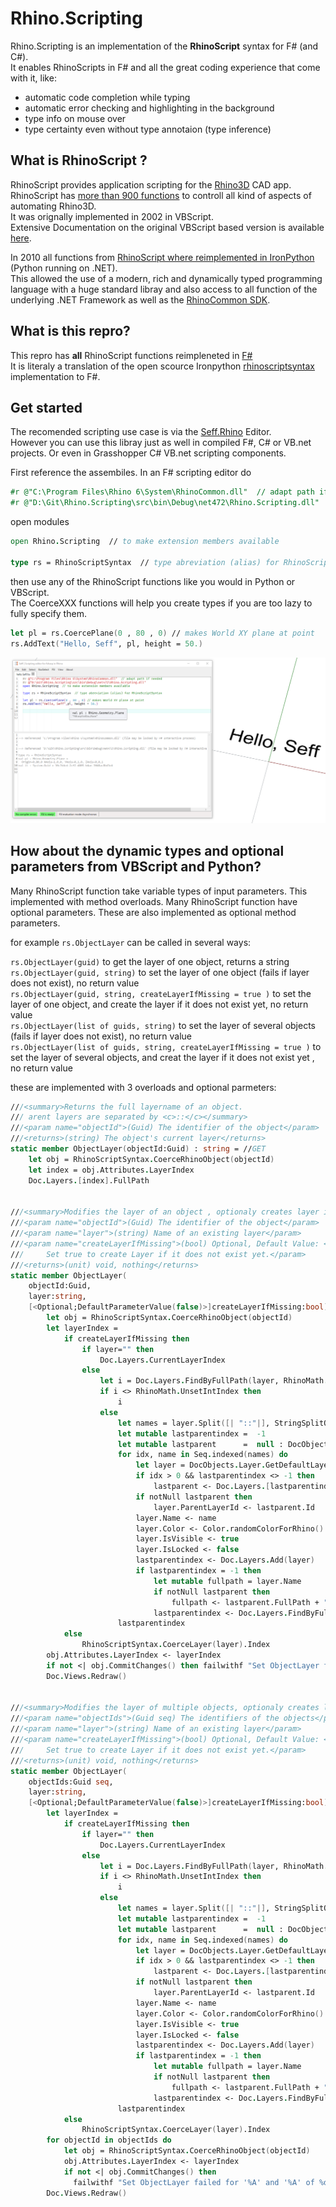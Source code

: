 <!-- in VS Code press Ctrl+K and then V to see a preview-->
# Rhino.Scripting
Rhino.Scripting is an implementation of the **RhinoScript** syntax for F# (and C#).  
It enables RhinoScripts in F# and all the great coding experience that come with it, like: 
- automatic code completion while typing
- automatic error checking and highlighting in the background 
- type info on mouse over
- type certainty even without type annotaion (type inference)

## What is RhinoScript ?

RhinoScript provides application scripting for the [Rhino3D](https://www.rhino3d.com/) CAD app.  
RhinoScript has [more than 900 functions](https://developer.rhino3d.com/api/RhinoScriptSyntax/) to controll all kind of aspects of automating Rhino3D.  
It was orignally implemented in 2002 in VBScript.   
Extensive Documentation on the original VBScript based version is available [here](https://developer.rhino3d.com/guides/rhinoscript/).


In 2010 all functions from [RhinoScript where reimplemented in IronPython](https://developer.rhino3d.com/guides/#rhinopython) (Python running on .NET).  
This allowed the use of a modern, rich and dynamically typed programming language with a huge standard libray and also access to all function of the underlying .NET Framework as well as the [RhinoCommon SDK](https://developer.rhino3d.com/guides/rhinocommon/).

## What is this repro?

This repro has **all** RhinoScript functions reimpleneted in [F#](https://fsharp.org/)  
It is literaly a translation of the open scource Ironpython [rhinoscriptsyntax](https://github.com/mcneel/rhinoscriptsyntax) implementation to F#.  

## Get started 

The recomended scripting use case is via the [Seff.Rhino](https://github.com/goswinr/Seff.Rhino) Editor.   
However you can use this libray just as well in compiled F#, C# or VB.net projects.
Or even in Grasshopper C# VB.net scripting components.

First reference the assembiles. In an F# scripting editor do
```fsharp
#r @"C:\Program Files\Rhino 6\System\RhinoCommon.dll"  // adapt path if needed
#r @"D:\Git\Rhino.Scripting\src\bin\Debug\net472\Rhino.Scripting.dll"
```   
open modules 
```fsharp
open Rhino.Scripting  // to make extension members available 

type rs = RhinoScriptSyntax  // type abreviation (alias) for RhinoScriptSyntax
```
then use any of the RhinoScript functions like you would in Python or VBScript.  
The CoerceXXX functions will help you create types if you are too lazy to fully specify them.
```fsharp
let pl = rs.CoercePlane(0 , 80 , 0) // makes World XY plane at point
rs.AddText("Hello, Seff", pl, height = 50.)
```
![Seff Editor Screenshot](img/HelloSeff.png)


## How about the dynamic types and optional parameters from VBScript and Python?
Many RhinoScript function take variable types of input parameters. This implemented with  method overloads.
Many RhinoScript function have optional parameters. These are also implemented as optional method parameters.

for example `rs.ObjectLayer` can be called in several ways:

`rs.ObjectLayer(guid)` to get the layer of one object, returns a string  
`rs.ObjectLayer(guid, string)` to set the layer of one object (fails if layer does not exist), no return value  
`rs.ObjectLayer(guid, string, createLayerIfMissing = true )` to set the layer of one object, and create the layer if it does not exist yet, no return value  
`rs.ObjectLayer(list of guids, string)` to set the layer of several objects (fails if layer does not exist), no return value    
`rs.ObjectLayer(list of guids, string, createLayerIfMissing = true )` to set the layer of several objects, and creat the layer if it does not exist yet , no return value

these are implemented with 3 overloads and optional parmeters:
```fsharp
///<summary>Returns the full layername of an object. 
/// arent layers are separated by <c>::</c></summary>
///<param name="objectId">(Guid) The identifier of the object</param>
///<returns>(string) The object's current layer</returns>
static member ObjectLayer(objectId:Guid) : string = //GET
    let obj = RhinoScriptSyntax.CoerceRhinoObject(objectId)
    let index = obj.Attributes.LayerIndex
    Doc.Layers.[index].FullPath


///<summary>Modifies the layer of an object , optionaly creates layer if it does not exist yet</summary>
///<param name="objectId">(Guid) The identifier of the object</param>
///<param name="layer">(string) Name of an existing layer</param>
///<param name="createLayerIfMissing">(bool) Optional, Default Value: <c>false</c>
///     Set true to create Layer if it does not exist yet.</param>
///<returns>(unit) void, nothing</returns>
static member ObjectLayer(
    objectId:Guid, 
    layer:string, 
    [<Optional;DefaultParameterValue(false)>]createLayerIfMissing:bool) : unit = 
        let obj = RhinoScriptSyntax.CoerceRhinoObject(objectId)   
        let layerIndex =
            if createLayerIfMissing then            
                if layer="" then 
                    Doc.Layers.CurrentLayerIndex
                else
                    let i = Doc.Layers.FindByFullPath(layer, RhinoMath.UnsetIntIndex)
                    if i <> RhinoMath.UnsetIntIndex then 
                        i
                    else
                        let names = layer.Split([| "::"|], StringSplitOptions.RemoveEmptyEntries)
                        let mutable lastparentindex =  -1
                        let mutable lastparent      =  null : DocObjects.Layer
                        for idx, name in Seq.indexed(names) do
                            let layer = DocObjects.Layer.GetDefaultLayerProperties()
                            if idx > 0 && lastparentindex <> -1 then
                                lastparent <- Doc.Layers.[lastparentindex]
                            if notNull lastparent then
                                layer.ParentLayerId <- lastparent.Id
                            layer.Name <- name
                            layer.Color <- Color.randomColorForRhino()
                            layer.IsVisible <- true
                            layer.IsLocked <- false
                            lastparentindex <- Doc.Layers.Add(layer)                        
                            if lastparentindex = -1 then
                                let mutable fullpath = layer.Name
                                if notNull lastparent then
                                    fullpath <- lastparent.FullPath + "::" + fullpath
                                lastparentindex <- Doc.Layers.FindByFullPath(fullpath, RhinoMath.UnsetIntIndex)
                        lastparentindex
            else
                RhinoScriptSyntax.CoerceLayer(layer).Index                 
        obj.Attributes.LayerIndex <- layerIndex
        if not <| obj.CommitChanges() then failwithf "Set ObjectLayer failed for '%A' and '%A'"  layer objectId
        Doc.Views.Redraw()
    

///<summary>Modifies the layer of multiple objects, optionaly creates layer if it does not exist yet</summary>
///<param name="objectIds">(Guid seq) The identifiers of the objects</param>
///<param name="layer">(string) Name of an existing layer</param>
///<param name="createLayerIfMissing">(bool) Optional, Default Value: <c>false</c>
///     Set true to create Layer if it does not exist yet.</param>
///<returns>(unit) void, nothing</returns>
static member ObjectLayer(
    objectIds:Guid seq, 
    layer:string, 
    [<Optional;DefaultParameterValue(false)>]createLayerIfMissing:bool): unit = 
        let layerIndex =
            if createLayerIfMissing then            
                if layer="" then 
                    Doc.Layers.CurrentLayerIndex
                else
                    let i = Doc.Layers.FindByFullPath(layer, RhinoMath.UnsetIntIndex)
                    if i <> RhinoMath.UnsetIntIndex then 
                        i
                    else
                        let names = layer.Split([| "::"|], StringSplitOptions.RemoveEmptyEntries)
                        let mutable lastparentindex =  -1
                        let mutable lastparent      =  null : DocObjects.Layer
                        for idx, name in Seq.indexed(names) do
                            let layer = DocObjects.Layer.GetDefaultLayerProperties()
                            if idx > 0 && lastparentindex <> -1 then
                                lastparent <- Doc.Layers.[lastparentindex]
                            if notNull lastparent then
                                layer.ParentLayerId <- lastparent.Id
                            layer.Name <- name
                            layer.Color <- Color.randomColorForRhino()
                            layer.IsVisible <- true
                            layer.IsLocked <- false
                            lastparentindex <- Doc.Layers.Add(layer)                        
                            if lastparentindex = -1 then
                                let mutable fullpath = layer.Name
                                if notNull lastparent then
                                    fullpath <- lastparent.FullPath + "::" + fullpath
                                lastparentindex <- Doc.Layers.FindByFullPath(fullpath, RhinoMath.UnsetIntIndex)
                        lastparentindex
            else
                RhinoScriptSyntax.CoerceLayer(layer).Index 
        for objectId in objectIds do
            let obj = RhinoScriptSyntax.CoerceRhinoObject(objectId)
            obj.Attributes.LayerIndex <- layerIndex
            if not <| obj.CommitChanges() then 
              failwithf "Set ObjectLayer failed for '%A' and '%A' of %d objects"  layer objectId (Seq.length objectIds)
        Doc.Views.Redraw()
```